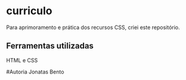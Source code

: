 # curriculo
Para aprimoramento e prática dos recursos CSS, criei este repositório.

## Ferramentas utilizadas
HTML e CSS

#Autoria
Jonatas Bento

